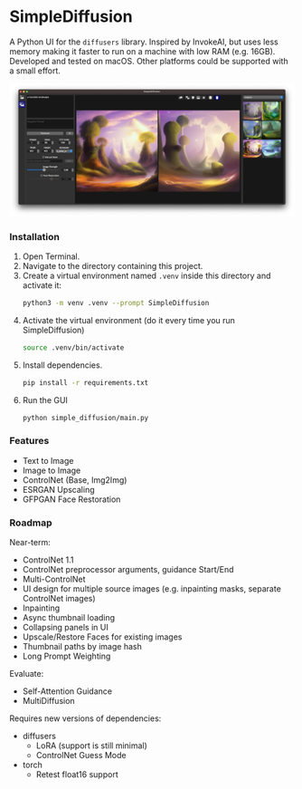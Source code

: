 # SimpleDiffusion

A Python UI for the `diffusers` library.  Inspired by InvokeAI, but uses less memory making it faster to run on a machine with low RAM (e.g. 16GB).  Developed and tested on macOS.  Other platforms could be supported with a small effort.

![Screenshot](docs/screenshot.webp)

### Installation

1. Open Terminal.
2. Navigate to the directory containing this project.
3. Create a virtual environment named `.venv` inside this directory and activate it:
    ```sh
    python3 -m venv .venv --prompt SimpleDiffusion
    ```
4. Activate the virtual environment (do it every time you run SimpleDiffusion)
    ```sh
    source .venv/bin/activate
    ```
5. Install dependencies.
    ```sh
    pip install -r requirements.txt
    ```
6. Run the GUI
    ```sh
    python simple_diffusion/main.py
    ```

### Features

- Text to Image
- Image to Image
- ControlNet (Base, Img2Img)
- ESRGAN Upscaling
- GFPGAN Face Restoration

### Roadmap

Near-term:
- ControlNet 1.1
- ControlNet preprocessor arguments, guidance Start/End
- Multi-ControlNet
- UI design for multiple source images (e.g. inpainting masks, separate ControlNet images)
- Inpainting
- Async thumbnail loading
- Collapsing panels in UI
- Upscale/Restore Faces for existing images
- Thumbnail paths by image hash 
- Long Prompt Weighting

Evaluate:
- Self-Attention Guidance
- MultiDiffusion

Requires new versions of dependencies:
- diffusers
  - LoRA (support is still minimal)
  - ControlNet Guess Mode
- torch
  - Retest float16 support
